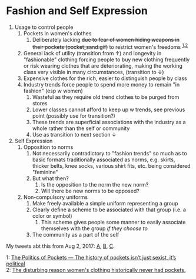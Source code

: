 # Fashion and Self Expression

1. Usage to control people
    1. Pockets in women's clothes
        1. Deliberately lacking ~~due to fear of women hiding weapons in their pockets (pocket_sand.gif)~~ to restrict women's freedoms <sup>[1](#n1),[2](#n2)</sup>
    1. General lack of utility (transition from &uarr;) and longevity in "fashionable" clothing forcing people to buy new clothing frequently or risk wearing clothes that are deteriorating, making the working class very visible in many circumstances, (transition to &darr;)
    1. Expensive clothes for the rich, easier to distinguish people by class
    1. Industry trends force people to spend more money to remain "in fashion" (esp w women)
        1. Wasteful as they require old trend clothes to be purged from stores
        1. Lower classes cannot afford to keep up w trends, see previous point (possibly use for transition?)
        1. These trends are superficial associations with the industry as a whole rather than the self or community
        1. Use as transition to next section &darr;
1. Self Expression
    1. Opposition to norms
        1. Not necessarily contradictory to "fashion trends" so much as to basic formats traditionally associated as norms, e.g. skirts, thicker belts, knee socks, various shirt fits, etc. being considered "feminine"
        1. But what then?
            1. Is the opposition to the norm the new norm?
            1. Will there be new norms to be opposed?
    1. Non-compulsory uniforms
        1. Make freely available a simple uniform representing a group
        1. Clearly define a scheme to be associated with that group (i.e. a color or symbol)
            1. This scheme gives people some manner to easily associate themselves with the group _if they choose to_
        1. The community as a part of the self

My tweets abt this from Aug 2, 2017: [A](https://twitter.com/trewbot/status/892793001097011200), [B](https://twitter.com/trewbot/status/892799472278876167), [C](https://twitter.com/trewbot/status/892801656177524737).

<a name="n1">1</a>: [The Politics of Pockets &mdash;
The history of pockets isn’t just sexist, it’s political](https://www.racked.com/2016/9/19/12865560/politics-of-pockets-suffragettes-women)<br>
<a name="n2">2</a>: [The disturbing reason women's clothing historically never had pockets.](http://www.msn.com/en-us/lifestyle/whats-hot/the-disturbing-reason-womens-clothing-historically-never-had-pockets/ar-AAopCOf)
